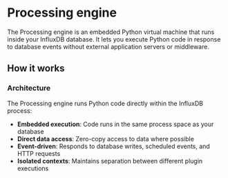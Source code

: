 # Processing engine

The Processing engine is an embedded Python virtual machine that runs inside your InfluxDB database. It lets you execute Python code in response to database events without external application servers or middleware.

## How it works

### Architecture

The Processing engine runs Python code directly within the InfluxDB process:

- **Embedded execution**: Code runs in the same process space as your database
- **Direct data access**: Zero-copy access to data where possible
- **Event-driven**: Responds to database writes, scheduled events, and HTTP requests
- **Isolated contexts**: Maintains separation between different plugin executions